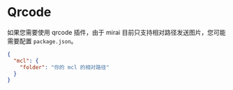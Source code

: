 # Qrcode

如果您需要使用 qrcode 插件，由于 mirai 目前只支持相对路径发送图片，您可能需要配置 `package.json`。

```json
{
  "mcl": {
    "folder": "你的 mcl 的相对路径"
  }
}
```
